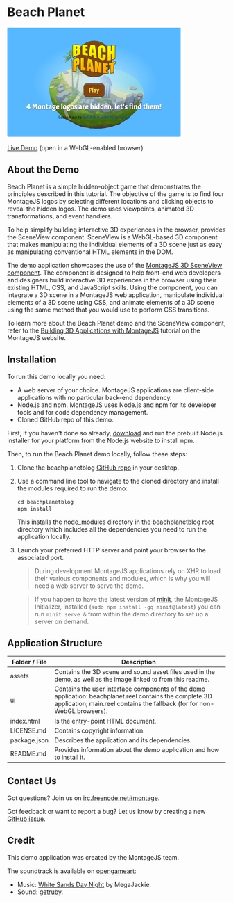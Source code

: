 
Beach Planet
============

![Screenshot](assets/image/beachplanetdemo.jpg)

[Live Demo](http://montagejs.github.io/beachplanetblog/) (open in a WebGL-enabled browser)

## About the Demo

Beach Planet is a simple hidden-object game that demonstrates the principles described in this tutorial. The objective of the game is to find four MontageJS logos by selecting different locations and clicking objects to reveal the hidden logos. The demo uses viewpoints, animated 3D transformations, and event handlers.

To help simplify building interactive 3D experiences in the browser, provides the SceneView component. SceneView is a WebGL-based 3D component that makes manipulating the individual elements of a 3D scene just as easy as manipulating conventional HTML elements in the DOM.

The demo application showcases the use of the [MontageJS 3D SceneView component](https://github.com/fabrobinet/mjs-volume). The component is designed to help front-end web developers and designers build interactive 3D experiences in the browser using their existing HTML, CSS, and JavaScript skills. Using the component, you can integrate a 3D scene in a MontageJS web application, manipulate individual elements of a 3D scene using CSS, and animate elements of a 3D scene using the same method that you would use to perform CSS transitions.

To learn more about the Beach Planet demo and the SceneView component, refer to the [Building 3D Applications with MontageJS](http://montagejs.org/docs/tutorial-3d-applications-with-montagejs.html) tutorial on the MontageJS website. 

## Installation

To run this demo locally you need:

* A web server of your choice. MontageJS applications are client-side applications with no particular back-end dependency.
* Node.js and npm. MontageJS uses Node.js and npm for its developer tools and for code dependency management.
* Cloned GitHub repo of this demo.

First, if you haven't done so already, [download](http://nodejs.org/download/) and run the prebuilt Node.js installer for your platform from the Node.js website to install npm.

Then, to run the Beach Planet demo locally, follow these steps:

1. Clone the beachplanetblog [GitHub repo](https://github.com/montagejs/beachplanetblog) in your desktop. 

2. Use a command line tool to navigate to the cloned directory and install the modules required to run the demo:
        
    ```
    cd beachplanetblog
    npm install
    ```
  
    This installs the node_modules directory in the beachplanetblog root directory which includes all the dependencies you need to run the application locally. 
    
3. Launch your preferred HTTP server and point your browser to the associated port.

    > During development MontageJS applications rely on XHR to load their various components and modules, which is why you will need a web server to serve the demo.

    > If you happen to have the latest version of [minit](https://github.com/montagejs/minit), the MontageJS Initializer, installed (`sudo npm install -gq minit@latest`) you can run `minit serve &` from within the demo directory to set up a server on demand.

## Application Structure

Folder / File | Description
------------ | ------------- 
assets | Contains the 3D scene and sound asset files used in the demo, as well as the image linked to from this readme.
ui | Contains the user interface components of the demo application: beachplanet.reel contains the complete 3D application; main.reel contains the fallback (for for non-WebGL browsers). 
index.html | Is the entry-point HTML document.
LICENSE.md | Contains copyright information.
package.json | Describes the application and its dependencies.
README.md | Provides information about the demo application and how to install it.

## Contact Us

Got questions? Join us on [irc.freenode.net#montage](http://webchat.freenode.net/?channels=montage).

Got feedback or want to report a bug? Let us know by creating a new [GitHub issue](https://github.com/montagejs/beachplanetblog).

## Credit

This demo application was created by the MontageJS team.

The soundtrack is available on [opengameart](http://opengameart.org):

* Music: [White Sands Day Night](http://opengameart.org/content/white-sands-day-night) by MegaJackie.
* Sound: [getruby](http://opengameart.org/content/get-ruby-se).
